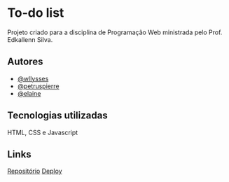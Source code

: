 
# To-do list

Projeto criado para a disciplina de Programação Web ministrada pelo Prof. Edkallenn Silva.





## Autores

- [@wllysses](https://www.github.com/wllysses)
- [@petruspierre](https://www.github.com/petruspierre)
- [@elaine](https://www.github.com/elaine)


## Tecnologias utilizadas
HTML, CSS e Javascript


## Links
[Repositório](https://github.com/wllysses/to-do-list)
[Deploy](https://wllysses.github.io/to-do-list/)
